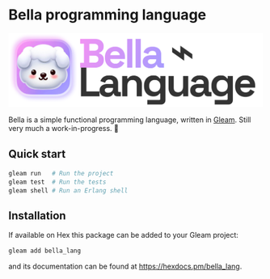 # Bella programming language

![Bella language logo](assets/Bella-language.png)

Bella is a simple functional programming language, written in [Gleam](https://gleam.run). Still very much a work-in-progress. 🚧

## Quick start

```sh
gleam run   # Run the project
gleam test  # Run the tests
gleam shell # Run an Erlang shell
```

## Installation

If available on Hex this package can be added to your Gleam project:

```sh
gleam add bella_lang
```

and its documentation can be found at <https://hexdocs.pm/bella_lang>.
